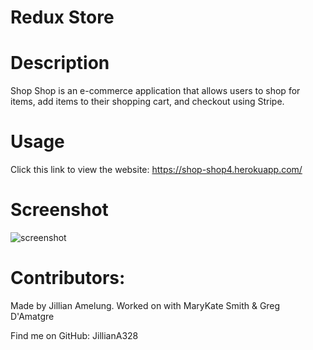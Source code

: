 # Redux Store

# Description
Shop Shop is an e-commerce application that allows users to shop for items, add items to their shopping cart, and checkout using Stripe.


# Usage
Click this link to view the website: https://shop-shop4.herokuapp.com/


# Screenshot
![screenshot](https://user-images.githubusercontent.com/81400805/133948069-80c95662-c7a7-4b1c-bcde-33f7f827a7fb.PNG)


# Contributors:
Made by Jillian Amelung.  Worked on with MaryKate Smith & Greg D'Amatgre

Find me on GitHub: JillianA328
